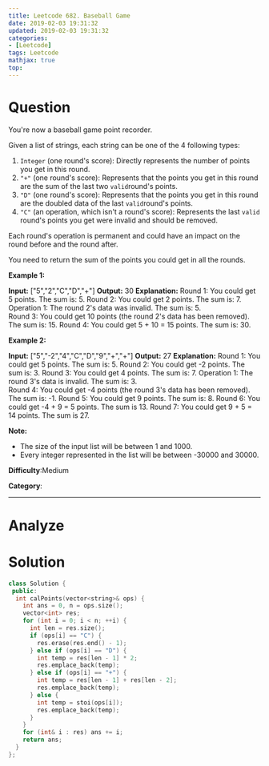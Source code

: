 ```yaml
---
title: Leetcode 682. Baseball Game
date: 2019-02-03 19:31:32
updated: 2019-02-03 19:31:32
categories: 
- [Leetcode]
tags: Leetcode
mathjax: true
top:
---
```


# Question

You're now a baseball game point recorder.

Given a list of strings, each string can be one of the 4 following types:

1. `Integer`  (one round's score): Directly represents the number of points you get in this round.
2. `"+"`  (one round's score): Represents that the points you get in this round are the sum of the last two  `valid`round's points.
3. `"D"`  (one round's score): Represents that the points you get in this round are the doubled data of the last  `valid`round's points.
4. `"C"`  (an operation, which isn't a round's score): Represents the last  `valid`  round's points you get were invalid and should be removed.

Each round's operation is permanent and could have an impact on the round before and the round after.

You need to return the sum of the points you could get in all the rounds.

**Example 1:**  

**Input:** ["5","2","C","D","+"]
**Output:** 30
**Explanation:** 
Round 1: You could get 5 points. The sum is: 5.
Round 2: You could get 2 points. The sum is: 7.
Operation 1: The round 2's data was invalid. The sum is: 5.  
Round 3: You could get 10 points (the round 2's data has been removed). The sum is: 15.
Round 4: You could get 5 + 10 = 15 points. The sum is: 30.

**Example 2:**  

**Input:** ["5","-2","4","C","D","9","+","+"]
**Output:** 27
**Explanation:** 
Round 1: You could get 5 points. The sum is: 5.
Round 2: You could get -2 points. The sum is: 3.
Round 3: You could get 4 points. The sum is: 7.
Operation 1: The round 3's data is invalid. The sum is: 3.  
Round 4: You could get -4 points (the round 3's data has been removed). The sum is: -1.
Round 5: You could get 9 points. The sum is: 8.
Round 6: You could get -4 + 9 = 5 points. The sum is 13.
Round 7: You could get 9 + 5 = 14 points. The sum is 27.

**Note:**  

- The size of the input list will be between 1 and 1000.
- Every integer represented in the list will be between -30000 and 30000.

**Difficulty**:Medium

**Category**:

<!-- more -->

------------

# Analyze

# Solution

```cpp
class Solution {
 public:
  int calPoints(vector<string>& ops) {
    int ans = 0, n = ops.size();
    vector<int> res;
    for (int i = 0; i < n; ++i) {
      int len = res.size();
      if (ops[i] == "C") {
        res.erase(res.end() - 1);
      } else if (ops[i] == "D") {
        int temp = res[len - 1] * 2;
        res.emplace_back(temp);
      } else if (ops[i] == "+") {
        int temp = res[len - 1] + res[len - 2];
        res.emplace_back(temp);
      } else {
        int temp = stoi(ops[i]);
        res.emplace_back(temp);
      }
    }
    for (int& i : res) ans += i;
    return ans;
  }
};
```